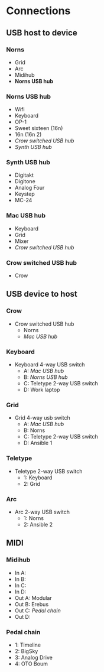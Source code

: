# Connections
## USB host to device

### Norns
- Grid
- Arc
- Midihub
- **Norns USB hub**

### Norns USB hub
- Wifi
- Keyboard
- OP-1
- Sweet sixteen (16n)
- 16n (16n 2)
- *Crow switched USB hub*
- *Synth USB hub*

### Synth USB hub
- Digitakt
- Digitone
- Analog Four
- Keystep
- MC-24
 
### Mac USB hub
- Keyboard
- Grid
- Mixer
- *Crow switched USB hub*

### Crow switched USB hub
- Crow

## USB device to host
### Crow
- Crow switched USB hub
  - Norns
  - *Mac USB hub*

### Keyboard
- Keyboard 4-way USB switch
  - A: *Mac USB hub*
  - B: *Norns USB hub*
  - C: Teletype 2-way USB switch
  - D: Work laptop
 
### Grid
- Grid 4-way usb switch
  - A: *Mac USB hub*
  - B: Norns
  - C: Teletype 2-way USB switch
  - D: Ansible 1

### Teletype
- Teletype 2-way USB switch
  - 1: Keyboard
  - 2: Grid
 
### Arc
- Arc 2-way USB switch
  - 1: Norns
  - 2: Ansible 2


## MIDI
### Midihub
- In A:  
- In B:
- In C:
- In D:
- Out A: Modular
- Out B: Erebus
- Out C: *Pedal chain*
- Out D:

### Pedal chain
- 1: Timeline
- 2: BigSky
- 3: Analog Drive
- 4: OTO Boum
